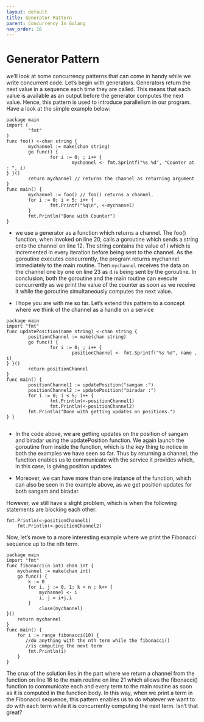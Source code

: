 ```yaml
---
layout: default
title: Generator Pattern
parent: Concurrency In Golang
nav_order: 16
---
```



# Generator Pattern

we’ll look at some concurrency patterns that can come in handy while we write concurrent code.
Let’s begin with generators. Generators return the next value in a sequence each time they are called. This means that each value is available as an output before the generator computes the next value. Hence, this pattern is used to introduce parallelism in our program.
Have a look at the simple example below:

```
package main
import (
        "fmt"
)
func foo() <-chan string {
        mychannel := make(chan string)
        go func() {
                for i := 0; ; i++ {
                        mychannel <- fmt.Sprintf("%s %d", "Counter at : ", i)
} }()
        return mychannel // returns the channel as returning argument
}
func main() {
        mychannel := foo() // foo() returns a channel.
        for i := 0; i < 5; i++ {
                fmt.Printf("%q\n", <-mychannel)
        }
        fmt.Println("Done with Counter")
}

```
- we use a generator as a function which returns a channel. The foo() function, when invoked on line 20, calls a goroutine which sends a string 
onto the channel on line 12. The string contains the value of i which is incremented in every iteration before being sent to the channel.
As the goroutine executes concurrently, the program returns mychannel immediately to the main routine. Then `mychannel` receives the data on 
the channel one by one on line 23 as it is being sent by the goroutine. In conclusion, both the goroutine and the main routine can execute
concurrently as we print the value of the counter as soon as we receive it while the goroutine simultaneously  computes the next value.

-  I hope you are with me so far. Let’s extend this pattern to a concept where we think of the channel as a handle on a service

```
package main
import "fmt"
func updatePosition(name string) <-chan string {
        positionChannel := make(chan string)
        go func() {
                for i := 0; ; i++ {
                        positionChannel <- fmt.Sprintf("%s %d", name , i)
} }()
        return positionChannel
}
func main() {
        positionChannel1 := updatePosition("sangam :")
        positionChannel2 := updatePosition("biradar :")
        for i := 0; i < 5; i++ {
                fmt.Println(<-positionChannel1)
                fmt.Println(<-positionChannel2)
        fmt.Println("Done with getting updates on positions.")
} }
  

```

- In the code above, we are getting updates on the position of sangam and biradar using the updatePosition function. We again launch the goroutine
from inside the function, which is the key thing to notice in both the examples we have seen so far. Thus by returning a channel, the function enables 
us to communicate with the service it provides which, in this case, is giving position updates.

- Moreover, we can have more than one instance of the function, which can also be seen in the example above, as we get position updates for
both sangam and biradar.


However, we still have a slight problem, which is when the following statements are blocking each other:


```
fmt.Println(<-positionChannel1)
    fmt.Println(<-positionChannel2)

```

Now, let’s move to a more interesting example where we print the Fibonacci sequence up to the nth term.

```
package main
import "fmt"
func fibonacci(n int) chan int {
    mychannel := make(chan int)
    go func() {
        k := 0
        for i, j := 0, 1; k < n ; k++ {
            mychannel <- i
            i, j = i+j,i
        }
            close(mychannel)
}()
    return mychannel
}
func main() {
    for i := range fibonacci(10) {
       //do anything with the nth term while the fibonacci()
       //is computing the next term
        fmt.Println(i)
    }
}

```

The crux of the solution lies in the part where we return a channel from the function on line 16 to the main routine on 
line 21 which allows the fibonacci() function to communicate each and every term to the main routine as soon as it is computed in the function body. 
In this way, when we print a term in the Fibonacci sequence, this pattern enables us to do whatever we want to do with each term while 
it is concurrently computing the next term. Isn’t that great?



